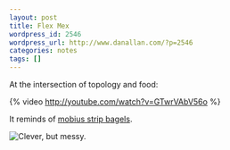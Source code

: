 ```yaml
---
layout: post
title: Flex Mex
wordpress_id: 2546
wordpress_url: http://www.danallan.com/?p=2546
categories: notes
tags: []
---
```

At the intersection of topology and food:

{% video http://youtube.com/watch?v=GTwrVAbV56o %}

It reminds of [mobius strip bagels](http://www.georgehart.com/bagel/bagel.html).

![Clever, but messy.](http://www.danallan.com/wp-content/uploads/2012/10/bagel0.jpg)
